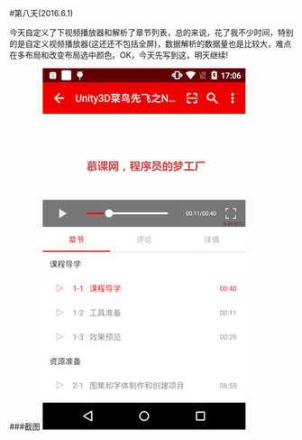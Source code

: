 #第八天(2016.6.1)

今天自定义了下视频播放器和解析了章节列表，总的来说，花了我不少时间，特别的是自定义视频播放器(这还还不包括全屏)，数据解析的数据量也是比较大，难点在多布局和改变布局选中颜色。OK，今天先写到这，明天继续!

###截图
![](images/eighthday/1.png)